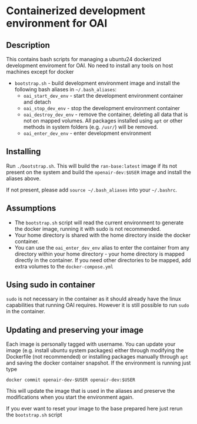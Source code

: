 # Containerized development environment for OAI

## Description

This contains bash scripts for managing a ubuntu24 dockerized development enviroment for OAI. No need to install any
tools on host machines except for docker

 - `bootstrap.sh` - build development environment image and install the following bash aliases in `~/.bash_aliases`:
   * `oai_start_dev_env` - start the development environment container and detach
   * `oai_stop_dev_env` - stop the development environment container
   * `oai_destroy_dev_env` - remove the container, deleting all data that is not on mapped volumes. All packages installed
     using `apt` or other methods in system folders (e.g. `/usr/`) will be removed.
   * `oai_enter_dev_env` - enter development environment

## Installing

Run `./bootstrap.sh`. This will build the `ran-base:latest` image if its not present on the system and 
build the `openair-dev:$USER` image and install the aliases above.

If not present, please add `source ~/.bash_aliases` into your `~/.bashrc`.

## Assumptions

 - The `bootstrap.sh` script will read the current environment to generate the docker image, running
   it with sudo is not recommended.
 - Your home directory is shared with the home directory inside the docker container.
 - You can use the `oai_enter_dev_env` alias to enter the container from any directory within
   your home directory - your home directory is mapped directly in the container. If you
   need other directories to be mapped, add extra volumes to the `docker-compose.yml`

## Using sudo in container

`sudo` is not necessary in the container as it should already have the linux capabilities that running
OAI requires. However it is still possible to run `sudo` in the container.

## Updating and preserving your image

Each image is personally tagged with username. You can update your image (e.g. install ubuntu system packages)
either through modifying the Dockerfile (not recommended) or installing packages manually through `apt` and
saving the docker container snapshot. If the environment is running just type

```
docker commit openair-dev-$USER openair-dev:$USER
```

This will update the image that is used in the aliases and preserve the modifications when you start the environment again.

If you ever want to reset your image to the base prepared here just rerun the `bootstrap.sh` script
